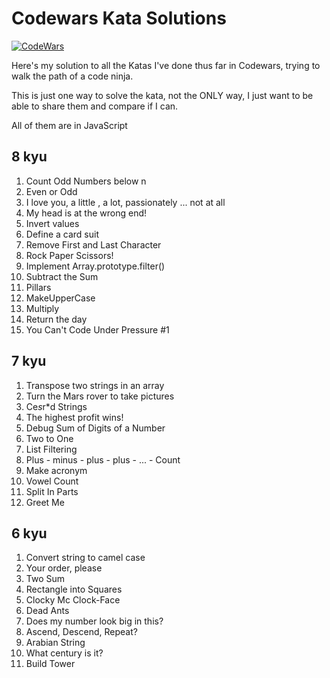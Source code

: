# Codewars Kata Solutions

[![CodeWars](https://www.codewars.com/users/ecaCosca/badges/large)](https://www.codewars.com/users/ecaCosca)

Here's my solution to all the Katas I've done thus far in Codewars, trying to walk the path of a code ninja.

This is just one way to solve the kata, not the ONLY way, I just want to be able to share them and compare if I can.

All of them are in JavaScript


## 8 kyu ##

01. Count Odd Numbers below n
02. Even or Odd
03. I love you, a little , a lot, passionately ... not at all
04. My head is at the wrong end!
05. Invert values
06. Define a card suit
07. Remove First and Last Character
08. Rock Paper Scissors!
09. Implement Array.prototype.filter()
10. Subtract the Sum
11. Pillars
12. MakeUpperCase
13. Multiply
14. Return the day
15. You Can't Code Under Pressure #1


## 7 kyu ##

01. Transpose two strings in an array
02. Turn the Mars rover to take pictures
03. Ce*s*r*d Strings
04. The highest profit wins!
05. Debug Sum of Digits of a Number
06. Two to One
07. List Filtering
08. Plus - minus - plus - plus - ... - Count
09. Make acronym
10. Vowel Count
11. Split In Parts
12. Greet Me


## 6 kyu ##

01. Convert string to camel case
02. Your order, please
03. Two Sum
04. Rectangle into Squares
05. Clocky Mc Clock-Face
06. Dead Ants
07. Does my number look big in this?
08. Ascend, Descend, Repeat?
09. Arabian String
10. What century is it?
11. Build Tower
